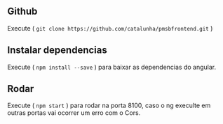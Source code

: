 ## Github

Execute ( `git clone https://github.com/catalunha/pmsbfrontend.git` )

## Instalar dependencias

Execute ( `npm install --save` ) para baixar as dependencias do angular.

## Rodar

Execute ( `npm start` ) para rodar na porta 8100, caso o ng execulte em outras portas vai ocorrer um erro com o Cors.

